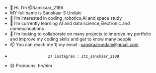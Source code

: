 - 👋 Hi, I’m @Sanskaar_2186
- MY full name is Sanskaar S Undale
- 👀 I’m interested in coding ,robotics,AI and space study
- 🌱 I’m currently learning AI and data science,Electronic and commuincations
- 💞️ I’m looking to collaborate on many projects to improve my portfolio and improve my coding skills and get to know many people
- 📫 You can reach me 1) my email : sanskaarundale@gmail.com
-                      2) instagram : Itz_sanskaar_2108
- 😄 Pronouns: he/him

<!---
sanskaar2186/sanskaar2186 is a ✨ special ✨ repository because its `README.md` (this file) appears on your GitHub profile.
You can click the Preview link to take a look at your changes.
--->
